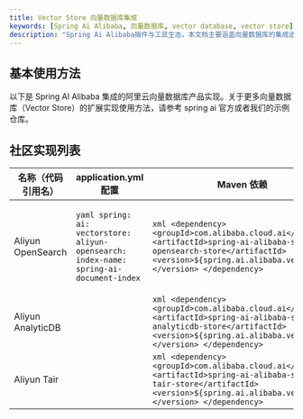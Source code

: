 ```yaml
---
title: Vector Store 向量数据库集成
keywords: [Spring Ai Alibaba, 向量数据库, vector database, vector store]
description: "Spring Ai Alibaba插件与工具生态，本文档主要涵盖向量数据库的集成适配于使用方法。"
---
```


## 基本使用方法

以下是 Spring AI Alibaba 集成的阿里云向量数据库产品实现。关于更多向量数据库（Vector Store）的扩展实现使用方法，请参考 spring ai 官方或者我们的示例仓库。

## 社区实现列表

| 名称（代码引用名） | application.yml 配置 | Maven 依赖 | 说明 |
| --- | --- | --- | --- |
| Aliyun OpenSearch | ```yaml spring:  ai:   vectorstore:     aliyun-opensearch:      index-name: spring-ai-document-index ```  | ```xml <dependency>   <groupId>com.alibaba.cloud.ai</groupId>   <artifactId>spring-ai-alibaba-starter-opensearch-store</artifactId>   <version>${spring.ai.alibaba.version}</version> </dependency> ``` | 阿里云OpenSearch向量检索版适配。<br/><br/>示例地址（如有） |
| Aliyun AnalyticDB | | ```xml <dependency>   <groupId>com.alibaba.cloud.ai</groupId>   <artifactId>spring-ai-alibaba-starter-analyticdb-store</artifactId>   <version>${spring.ai.alibaba.version}</version> </dependency>``` | |
| Aliyun Tair | | ```xml <dependency>   <groupId>com.alibaba.cloud.ai</groupId>   <artifactId>spring-ai-alibaba-starter-tair-store</artifactId>   <version>${spring.ai.alibaba.version}</version> </dependency>``` | |
